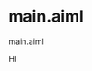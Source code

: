 # main.aiml
main.aiml

<?xml version="1.0" encoding="utf-8" ?>

<aiml version="2.0">

<category>
  <pattern>HI</pattern>
  <template>Hello world!</template>
</category>

</aiml>

